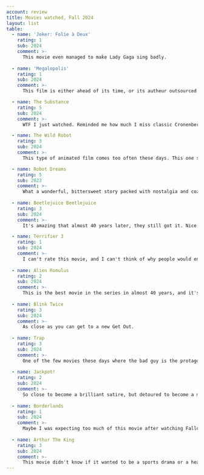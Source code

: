 ```yaml
---
account: review
title: Movies watched, Fall 2024 
layout: list
table:
  - name: 'Joker: Folie à Deux'
    rating: 1
    sub: 2024
    comment: >-
      This movie even managed to make Lady Gaga sing badly.
  
  - name: 'Megalopolis'
    rating: 1
    sub: 2024
    comment: >-
      This film is either ahead of its time, or its autheur outsourced the script to a hallucinating AI.

  - name: The Substance
    rating: 5
    sub: 2024
    comment: >-
      WTF I just watched. Reminded me how much I miss classic Cronenberg.

  - name: The Wild Robot
    rating: 3
    sub: 2024
    comment: >-
      This type of animated film comes too often these days. This one stands above average.

  - name: Robot Dreams
    rating: 5
    sub: 2023
    comment: >-
      What a wonderful, bittersweet story packed with nostalgia and cozyness.
      
  - name: Beetlejuice Beetlejuice
    rating: 3
    sub: 2024
    comment: >-
      It's amazing that almost 40 years later, they still got it. Nice to see you back.

  - name: Terrifier 3
    rating: 1
    sub: 2024
    comment: >-
      I can't rate this movie, and I can't think of why people would enjoy this in any way.
  
  - name: Alien Romulus
    rating: 2
    sub: 2024
    comment: >-
      This is the best movie in the series in almost 40 years, and it's still kind of mid.
  
  - name: Blink Twice
    rating: 3
    sub: 2024
    comment: >-
      As close as you can get to a new Get Out.
  
  - name: Trap
    rating: 3
    sub: 2024
    comment: >-
      One of the few movies these days where the bad guy is the protagonist.
  
  - name: Jackpot!
    rating: 2
    sub: 2024
    comment: >-
      So close to become a brilliant satire, but detoured to become a meh action comedy.
  
  - name: Borderlands
    rating: 1
    sub: 2024
    comment: >-
      Maybe I was expecting too much of this movie after watching Fallout.
  
  - name: Arthur The King
    rating: 3
    sub: 2024
    comment: >-
      This movie didn't know if it wanted to be a sports drama or a heartwarming story of boy finds dog.
---
```

